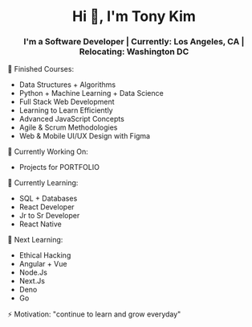<h1 align="center">Hi 👋, I'm Tony Kim</h1>

<h3 align="center"> I'm a Software Developer | Currently: Los Angeles, CA | Relocating: Washington DC </h3>


🚀 Finished Courses: 
+ Data Structures + Algorithms
+ Python + Machine Learning + Data Science
+ Full Stack Web Development
+ Learning to Learn Efficiently
+ Advanced JavaScript Concepts
+ Agile & Scrum Methodologies
+ Web & Mobile UI/UX Design with Figma 

🔭 Currently Working On: 
+ Projects for PORTFOLIO

🦉 Currently Learning:
+ SQL + Databases
+ React Developer
+ Jr to Sr Developer 
+ React Native  

💪 Next Learning: 
+ Ethical Hacking
+ Angular + Vue
+ Node.Js
+ Next.Js
+ Deno
+ Go

⚡ Motivation: "continue to learn and grow everyday"
